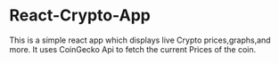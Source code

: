 # React-Crypto-App

This is a simple react app which displays live Crypto prices,graphs,and more.
It uses CoinGecko Api to fetch the current Prices of the coin.
